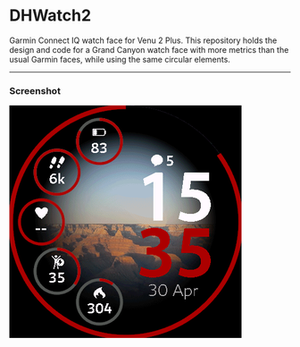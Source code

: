 # DHWatch2
Garmin Connect IQ watch face for Venu 2 Plus. This repository holds the design and code for a Grand Canyon watch face with more metrics than the usual Garmin faces, while using the same circular elements.

----
### Screenshot
![DHWatch2 face](Screenshot.png)
